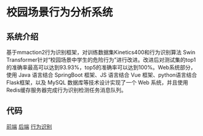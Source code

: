 # 校园场景行为分析系统

## 系统介绍
基于mmaction2行为识别框架，对训练数据集Kinetics400和行为识别算法 Swin Transformer针对“校园场景中学生的危险行为”进行改进。改进后对测试集的top1的准确率最高可以达到93.93%，top5的准确率可以达到100%。Web系统部分，使用 Java 语言结合 SpringBoot 框架、JS 语言结合 Vue 框架、python语言结合Flask框架，以及 MySQL 数据库等技术设计实现了一个 Web 系统，并且使用Redis缓存服务器完成行为识别检测任务消息队列。

## 代码
[前端](https://github.com/1211186431/schoolAction-Vue)
[后端](https://github.com/1211186431/schoolAction)
[行为识别](https://github.com/1211186431/schoolAction-Python)
